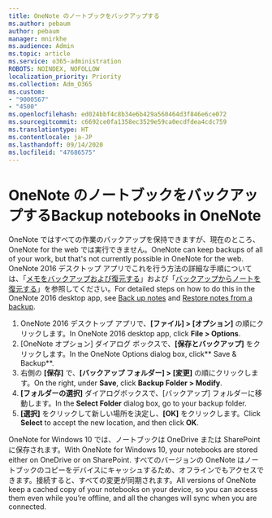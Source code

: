 ```yaml
---
title: OneNote のノートブックをバックアップする
ms.author: pebaum
author: pebaum
manager: mnirkhe
ms.audience: Admin
ms.topic: article
ms.service: o365-administration
ROBOTS: NOINDEX, NOFOLLOW
localization_priority: Priority
ms.collection: Adm_O365
ms.custom:
- "9000567"
- "4500"
ms.openlocfilehash: ed024bbf4c8b34e6b429a560464d3f846e6ce072
ms.sourcegitcommit: c6692ce0fa1358ec3529e59ca0ecdfdea4cdc759
ms.translationtype: HT
ms.contentlocale: ja-JP
ms.lasthandoff: 09/14/2020
ms.locfileid: "47686575"
---
```

# <a name="backup-notebooks-in-onenote"></a><span data-ttu-id="51f93-102">OneNote のノートブックをバックアップする</span><span class="sxs-lookup"><span data-stu-id="51f93-102">Backup notebooks in OneNote</span></span>

<span data-ttu-id="51f93-103">OneNote ではすべての作業のバックアップを保持できますが、現在のところ、OneNote for the web では実行できません。</span><span class="sxs-lookup"><span data-stu-id="51f93-103">OneNote can keep backups of all of your work, but that's not currently possible in OneNote for the web.</span></span> <span data-ttu-id="51f93-104">OneNote 2016 デスクトップ アプリでこれを行う方法の詳細な手順については、「[メモをバックアップおよび復元する](https://support.office.com/article/back-up-notes-f58b34b0-611d-435e-87fa-7942a1767af4#id0eaabaaa=2016,_2013,_2010)」および「[バックアップからノートを復元する](https://support.microsoft.com/office/5daf9cb0-6769-4998-a5de-f044fdd0d831)」を参照してください。</span><span class="sxs-lookup"><span data-stu-id="51f93-104">For detailed steps on how to do this in the OneNote 2016 desktop app, see [Back up notes](https://support.office.com/article/back-up-notes-f58b34b0-611d-435e-87fa-7942a1767af4#id0eaabaaa=2016,_2013,_2010) and [Restore notes from a backup](https://support.microsoft.com/office/5daf9cb0-6769-4998-a5de-f044fdd0d831).</span></span>

1. <span data-ttu-id="51f93-105">OneNote 2016 デスクトップ アプリで、**[ファイル] > [オプション]** の順にクリックします。</span><span class="sxs-lookup"><span data-stu-id="51f93-105">In OneNote 2016 desktop app, click **File > Options**.</span></span>
2. <span data-ttu-id="51f93-106">[OneNote オプション] ダイアログ ボックスで、**[保存とバックアップ]** をクリックします。</span><span class="sxs-lookup"><span data-stu-id="51f93-106">In the OneNote Options dialog box, click\*\* Save & Backup\*\*.</span></span>
3. <span data-ttu-id="51f93-107">右側の **[保存]** で、**[バックアップ フォルダー] > [変更]** の順にクリックします。</span><span class="sxs-lookup"><span data-stu-id="51f93-107">On the right, under **Save**, click **Backup Folder > Modify**.</span></span>
4. <span data-ttu-id="51f93-108">**[フォルダーの選択]** ダイアログボックスで、[バックアップ] フォルダーに移動します。</span><span class="sxs-lookup"><span data-stu-id="51f93-108">In the **Select Folder** dialog box, go to your backup folder.</span></span>
5. <span data-ttu-id="51f93-109">**[選択]** をクリックして新しい場所を決定し、**[OK]** をクリックします。</span><span class="sxs-lookup"><span data-stu-id="51f93-109">Click **Select** to accept the new location, and then click **OK**.</span></span>

<span data-ttu-id="51f93-110">OneNote for Windows 10 では、ノートブックは OneDrive または SharePoint に保存されます。</span><span class="sxs-lookup"><span data-stu-id="51f93-110">With OneNote for Windows 10, your notebooks are stored either on OneDrive or on SharePoint.</span></span> <span data-ttu-id="51f93-111">すべてのバージョンの OneNote はノートブックのコピーをデバイスにキャッシュするため、オフラインでもアクセスできます。接続すると、すべての変更が同期されます。</span><span class="sxs-lookup"><span data-stu-id="51f93-111">All versions of OneNote keep a cached copy of your notebooks on your device, so you can access them even while you’re offline, and all the changes will sync when you are connected.</span></span>

